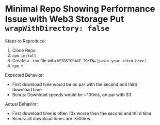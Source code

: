 # Minimal Repo Showing Performance Issue with Web3 Storage Put `wrapWithDirectory: false`

Steps to Reproduce:
1. Clone Repo
1. `npm install`
1. Create a `.env` file with `WEB3STORAGE_TOKEN=[paste-your-token-here]`
1. `npm t`

Expected Behavior:
- First download time would be on par with the second and third download time
- Bonus: Download speeds would be ~100ms, on par with S3

Actual Behavior:
- First download time is often 10x worse then the second and third time
- Bonus: all download times are >500ms.
